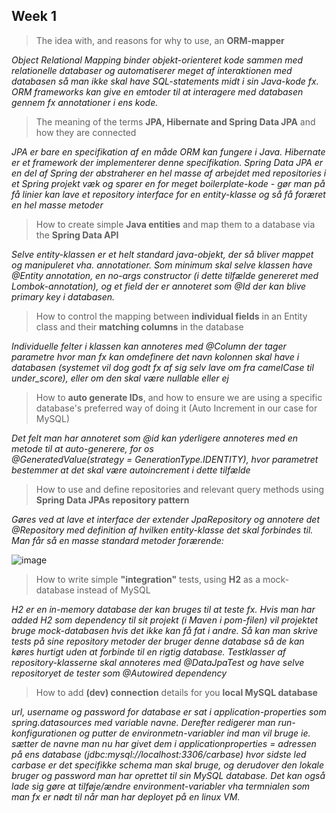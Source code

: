 
## Week 1

>The idea with, and reasons for why to use, an **ORM-mapper**

*Object Relational Mapping binder objekt-orienteret kode sammen med relationelle databaser og automatiserer meget af interaktionen med databasen så man ikke skal have SQL-statements midt i sin Java-kode fx. ORM frameworks kan give en emtoder til at interagere med databasen gennem fx annotationer i ens kode.*  

>The meaning of the terms **JPA, Hibernate and Spring Data JPA** and how they are connected

*JPA er bare en specifikation af en måde ORM kan fungere i Java. Hibernate er et framework der implementerer denne specifikation. Spring Data JPA er en del af Spring der abstraherer en hel masse af arbejdet med repositories i et Spring projekt væk og sparer en for meget boilerplate-kode - gør man på få linier kan lave et repository interface for en entity-klasse og så få foræret en hel masse metoder*  
     
>How to create simple **Java entities** and map them to a database via the **Spring Data API**

  *Selve entity-klassen er et helt standard java-objekt, der så bliver mappet og manipuleret vha. annotationer. Som minimum skal selve klassen have @Entity annotation, en no-args constructor (i dette tilfælde genereret med Lombok-annotation), og et field der er annoteret som @Id der kan blive primary key i databasen.*  
  
>How to control the mapping between **individual fields** in an Entity class and their **matching columns** in the database

*Individuelle felter i klassen kan annoteres med @Column der tager parametre hvor man fx kan omdefinere det navn kolonnen skal have i databasen (systemet vil dog godt fx af sig selv lave om fra camelCase til under_score), eller om den skal være nullable eller ej*  
     
>How to **auto generate IDs**, and how to ensure we are using  a specific database's preferred way of doing it (Auto Increment in our case for  MySQL)

 *Det felt man har annoteret som @id kan yderligere annoteres med en metode til at auto-generere, for os   
     @GeneratedValue(strategy = GenerationType.IDENTITY), hvor parametret bestemmer at det skal være autoincrement i dette tilfælde*  
     
>How to use and define repositories and relevant query methods using **Spring Data JPAs repository pattern**

 *Gøres ved at lave et interface der extender JpaRepository og annotere det @Repository med definition af hvilken entity-klasse det skal forbindes til. Man får så en masse standard metoder forærende:*  
 
![image](https://github.com/jakobagger/cars/assets/113458342/13b265b5-5562-47fd-8bb4-4075a3f62a59)
     
>How to write simple **"integration"** tests, using **H2** as a mock-database instead of MySQL

 *H2 er en in-memory database der kan bruges til at teste fx. Hvis man har added H2 som dependency til sit projekt (i Maven i pom-filen) vil projektet bruge mock-databasen hvis det ikke kan få fat i andre. Så kan man skrive tests på sine repository metoder der bruger denne database så de kan køres hurtigt uden at forbinde til en rigtig database. Testklasser af repository-klasserne skal annoteres med @DataJpaTest og have selve repositoryet de tester som @Autowired dependency*
 
>How to add **(dev) connection** details for you **local MySQL database**

*url, username og password for database er sat i application-properties som spring.datasources med variable navne. Derefter redigerer man run-konfigurationen og putter de environmetn-variabler ind man vil bruge ie. sætter de navne man nu har givet dem i applicationproperties = adressen på ens database (jdbc:mysql://localhost:3306/carbase) hvor sidste led carbase er det specifikke schema man skal bruge, og derudover den lokale bruger og password man har oprettet til sin MySQL database. Det kan også lade sig gøre at tilføje/ændre environment-variabler vha termnialen som man fx er nødt til når man har deployet på en linux VM.*
